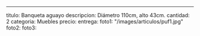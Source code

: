 ---
titulo: Banqueta aguayo
descripcion: Diámetro 110cm, alto 43cm.
cantidad: 2
categoria: Muebles
precio: 
entrega: 
foto1: "/images/articulos/puf1.jpg"
foto2: 
foto3: 
